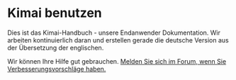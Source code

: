# Kimai benutzen

Dies ist das Kimai-Handbuch - unsere Endanwender Dokumentation. Wir arbeiten kontinuierlich daran und erstellen gerade die deutsche Version aus der Übersetzung der englischen.

Wir können Ihre Hilfe gut gebrauchen. [Melden Sie sich im Forum, wenn Sie Verbesserungsvorschläge haben.](http://forum.kimai.org/)

